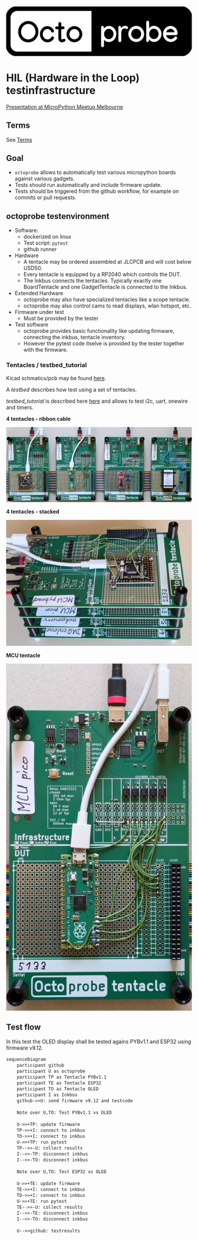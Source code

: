 ![octoprobe](https://raw.githubusercontent.com/hmaerki/experiment_microoctopus/main/branding/octoprobe/octoprobe_logo_v3_inkscape.png)

# HIL (Hardware in the Loop) testinfrastructure

[Presentation at MicroPython Meetup Melbourne](README_images/2024-07-27_melbourne_micropython_meetup.pdf)


## Terms

See [Terms](design/terms.md)

## Goal

* `octoprobe` allows to automatically test various micropython boards against various gadgets.
* Tests should run automatically and include firmware update.
* Tests should be triggered from the github workflow, for example on commits or pull requests.

## octoprobe testenvironment

* Software:
  * dockerized on linux
  * Test script: `pytest`
  * github runner
* Hardware
  * A tentacle may be ordered assembled at JLCPCB and will cost below USD50.
  * Every tentacle is equipped by a RP2040 which controls the DUT.
  * The Inkbus connects the tentacles. Typically exactly one BoardTentacle and one GadgetTentacle is connected to the Inkbus.
* Extended Hardware
  * octoprobe may also have specialized tentacles like a scope tentacle.
  * octoprobe may also control cams to read displays, wlan hotspot, etc.
* Firmware under test
  * Must be provided by the tester
* Test software
  * octoprobe provides basic functionality like updating firmware, connecting the inkbus, tentacle inventory.
  * However the pytest code itselve is provided by the tester together with the firmware.


### Tentacles / testbed_tutorial

Kicad schmatics/pcb may be found [here](https://github.com/octoprobe/tentacle).

A *testbed* describes how test using a set of tentacles.

*testbed_tutorial* is described here
[here](https://github.com/octoprobe/testbed_tutorial/blob/main/doc/README.md)
 and allows to test i2c, uart, onewire and timers.


**4 tentacles - ribbon cable**

![](README_images/testbed_tutorial_4-ribbon.jpg)

**4 tentacles - stacked**

![](README_images/testbed_tutorial_4-stacked.jpg)

**MCU tentacle**

![](README_images/testbed_tutorial_mcu_pico.jpg)

## Test flow

In this test the OLED display shall be tested agains PYBv1.1 and ESP32 using firmware v9.12.

```mermaid
sequenceDiagram
    participant github
    participant U as octoprobe
    participant TP as Tentacle PYBv1.1
    participant TE as Tentacle ESP32
    participant TO as Tentacle OLED
    participant I as Inkbus
    github->>U: send firmware v9.12 and testcode

    Note over U,TO: Test PYBv1.1 vs OLED

    U->>+TP: update firmware
    TP->>+I: connect to inkbus
    TO->>+I: connect to inkbus
    U->>+TP: run pytest
    TP-->>-U: collect results
    I-->>-TP: disconnect inkbus
    I-->>-TO: disconnect inkbus

    Note over U,TO: Test ESP32 vs OLED

    U->>+TE: update firmware
    TE->>+I: connect to inkbus
    TO->>+I: connect to inkbus
    U->>+TE: run pytest
    TE-->>-U: collect results
    I-->>-TE: disconnect inkbus
    I-->>-TO: disconnect inkbus

    U-->>github: testresults
```
